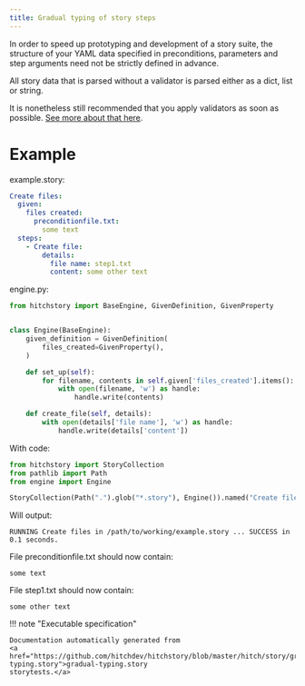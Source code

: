 ```yaml
---
title: Gradual typing of story steps
---
```




In order to speed up prototyping and development
of a story suite, the structure of your YAML data
specified in preconditions, parameters and step
arguments need not be strictly defined in advance.

All story data that is parsed without a validator
is parsed either as a dict, list or string.

It is nonetheless still recommended that you
apply validators as soon as possible.
[See more about that here](../strong-typing).


# Example



example.story:

```yaml
Create files:
  given:
    files created:
      preconditionfile.txt:
        some text
  steps:
    - Create file:
        details:
          file name: step1.txt
          content: some other text
```
engine.py:

```python
from hitchstory import BaseEngine, GivenDefinition, GivenProperty


class Engine(BaseEngine):
    given_definition = GivenDefinition(
        files_created=GivenProperty(),
    )

    def set_up(self):
        for filename, contents in self.given['files_created'].items():
            with open(filename, 'w') as handle:
                handle.write(contents)

    def create_file(self, details):
        with open(details['file name'], 'w') as handle:
            handle.write(details['content'])
```

With code:

```python
from hitchstory import StoryCollection
from pathlib import Path
from engine import Engine

```






```python
StoryCollection(Path(".").glob("*.story"), Engine()).named("Create files").play()

```

Will output:
```
RUNNING Create files in /path/to/working/example.story ... SUCCESS in 0.1 seconds.
```




File preconditionfile.txt should now contain:

```
some text
```

File step1.txt should now contain:

```
some other text
```






!!! note "Executable specification"

    Documentation automatically generated from 
    <a href="https://github.com/hitchdev/hitchstory/blob/master/hitch/story/gradual-typing.story">gradual-typing.story
    storytests.</a>

